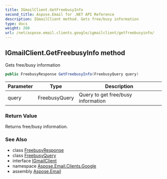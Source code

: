 ```yaml
---
title: IGmailClient.GetFreebusyInfo
second_title: Aspose.Email for .NET API Reference
description: IGmailClient method. Gets free/busy information
type: docs
weight: 260
url: /net/aspose.email.clients.google/igmailclient/getfreebusyinfo/
---
```

## IGmailClient.GetFreebusyInfo method

Gets free/busy information

```csharp
public FreebusyResponse GetFreebusyInfo(FreebusyQuery query)
```

| Parameter | Type | Description |
| --- | --- | --- |
| query | FreebusyQuery | Query to get free/busy information |

### Return Value

Returns free/busy information.

### See Also

* class [FreebusyResponse](../../freebusyresponse/)
* class [FreebusyQuery](../../freebusyquery/)
* interface [IGmailClient](../)
* namespace [Aspose.Email.Clients.Google](../../igmailclient/)
* assembly [Aspose.Email](../../../)


